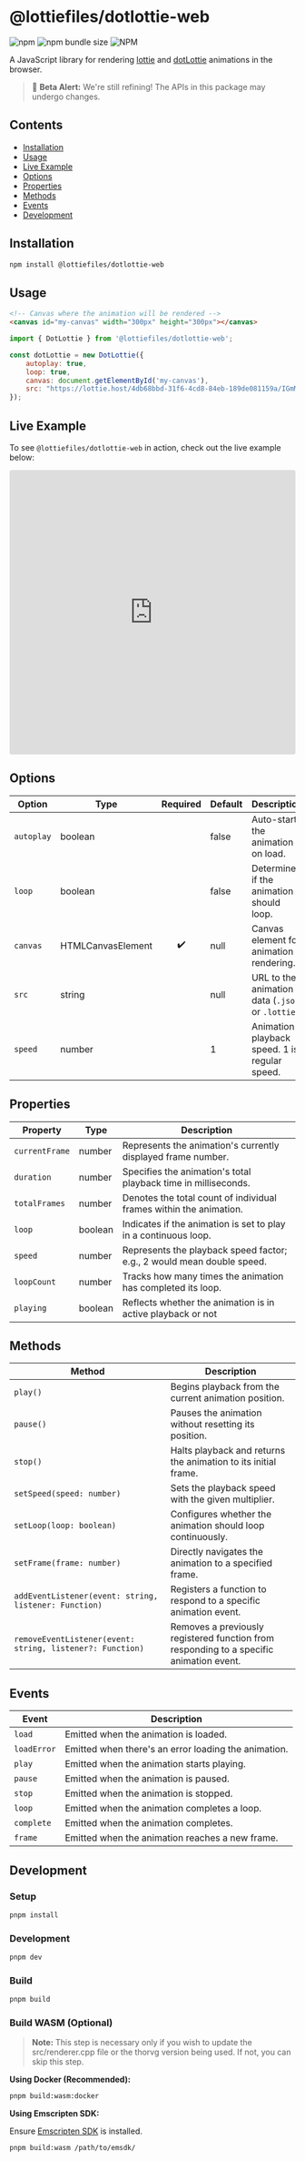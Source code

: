 # @lottiefiles/dotlottie-web

![npm](https://img.shields.io/npm/v/@lottiefiles/dotlottie-web)
![npm bundle size](https://img.shields.io/bundlephobia/min/@lottiefiles/dotlottie-web)
![NPM](https://img.shields.io/npm/l/@lottiefiles/dotlottie-web)

A JavaScript library for rendering [lottie](https://lottiefiles.github.io/lottie-docs/) and [dotLottie](https://dotlottie.io) animations in the browser.

> 🚧 **Beta Alert:** We're still refining! The APIs in this package may undergo changes.

## Contents

- [Installation](#installation)
- [Usage](#usage)
- [Live Example](#live-example)
- [Options](#options)
- [Properties](#properties)
- [Methods](#methods)
- [Events](#events)
- [Development](#development)

## Installation

```bash
npm install @lottiefiles/dotlottie-web
```

## Usage

```html
<!-- Canvas where the animation will be rendered -->
<canvas id="my-canvas" width="300px" height="300px"></canvas>
```

```js
import { DotLottie } from '@lottiefiles/dotlottie-web';

const dotLottie = new DotLottie({
    autoplay: true,
    loop: true,
    canvas: document.getElementById('my-canvas'),
    src: "https://lottie.host/4db68bbd-31f6-4cd8-84eb-189de081159a/IGmMCqhzpt.lottie", // or .json file
});
```

## Live Example

To see `@lottiefiles/dotlottie-web` in action, check out the live example below:

<iframe src="https://codesandbox.io/embed/lottiefiles-dotlottie-web-basic-example-tcy3rv?fontsize=14&hidenavigation=1&theme=light"
     style="width:100%; height:500px; border:0; border-radius: 4px; overflow:hidden;"
     title="@lottiefiles/dotlottie-web basic example"
     allow="accelerometer; ambient-light-sensor; camera; encrypted-media; geolocation; gyroscope; hid; microphone; midi; payment; usb; vr; xr-spatial-tracking"
     sandbox="allow-forms allow-modals allow-popups allow-presentation allow-same-origin allow-scripts">
</iframe>

## Options

| Option      | Type               | Required | Default | Description                                                                                        |
|-------------|--------------------|:--------:|---------|----------------------------------------------------------------------------------------------------|
| `autoplay`  | boolean            |          | false   | Auto-starts the animation on load.                                                                  |
| `loop`      | boolean            |          | false   | Determines if the animation should loop.                                                            |
| `canvas`    | HTMLCanvasElement  | ✔️       | null    | Canvas element for animation rendering.                                                             |
| `src`       | string             |          | null    | URL to the animation data (`.json` or `.lottie`).                                                   |
| `speed`     | number             |          | 1       | Animation playback speed. 1 is regular speed.                                                       |

## Properties

| Property      | Type    | Description                                                       |
|---------------|---------|-------------------------------------------------------------------|
| `currentFrame`| number  | Represents the animation's currently displayed frame number.      |
| `duration`    | number  | Specifies the animation's total playback time in milliseconds.    |
| `totalFrames` | number  | Denotes the total count of individual frames within the animation.|
| `loop`        | boolean | Indicates if the animation is set to play in a continuous loop.   |
| `speed`       | number  | Represents the playback speed factor; e.g., 2 would mean double speed.|
| `loopCount`   | number  | Tracks how many times the animation has completed its loop.       |
| `playing`     | boolean | Reflects whether the animation is in active playback or not       |

## Methods

| Method                                                     | Description                                                                           |
|------------------------------------------------------------|---------------------------------------------------------------------------------------|
| `play()`                                                   | Begins playback from the current animation position.                                  |
| `pause()`                                                  | Pauses the animation without resetting its position.                                  |
| `stop()`                                                   | Halts playback and returns the animation to its initial frame.                        |
| `setSpeed(speed: number)`                                  | Sets the playback speed with the given multiplier.                                    |
| `setLoop(loop: boolean)`                                   | Configures whether the animation should loop continuously.                             |
| `setFrame(frame: number)`                                  | Directly navigates the animation to a specified frame.                                |
| `addEventListener(event: string, listener: Function)`      | Registers a function to respond to a specific animation event.                        |
| `removeEventListener(event: string, listener?: Function)`  | Removes a previously registered function from responding to a specific animation event.|

## Events

| Event | Description |
| --- | --- |
| `load` | Emitted when the animation is loaded. |
| `loadError` | Emitted when there's an error loading the animation. |
| `play` | Emitted when the animation starts playing. |
| `pause` | Emitted when the animation is paused. |
| `stop` | Emitted when the animation is stopped. |
| `loop` | Emitted when the animation completes a loop. |
| `complete` | Emitted when the animation completes. |
| `frame` | Emitted when the animation reaches a new frame. |

## Development

### Setup

```bash
pnpm install
```

### Development

```bash
pnpm dev
```

### Build

```bash
pnpm build
```

### Build WASM (Optional)

> **Note:** This step is necessary only if you wish to update the src/renderer.cpp file or the thorvg version being used. If not, you can skip this step.

**Using Docker (Recommended):**

```bash
pnpm build:wasm:docker
```

**Using Emscripten SDK:**

Ensure [Emscripten SDK](https://emscripten.org/docs/getting_started/downloads.html) is installed.

```bash
pnpm build:wasm /path/to/emsdk/
```
